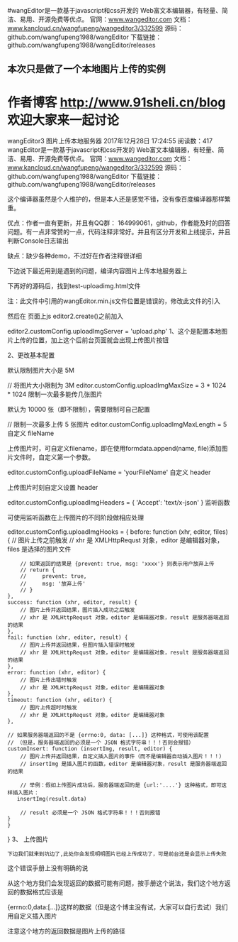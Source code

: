 #wangEditor是一款基于javascript和css开发的 Web富文本编辑器，有轻量、简洁、易用、开源免费等优点。
官网：www.wangeditor.com
文档：www.kancloud.cn/wangfupeng/wangeditor3/332599
源码：github.com/wangfupeng1988/wangEditor
下载链接：github.com/wangfupeng1988/wangEditor/releases

## 本次只是做了一个本地图片上传的实例
# 作者博客 http://www.91sheli.cn/blog 欢迎大家来一起讨论


wangEditor3 图片上传本地服务器
2017年12月28日 17:24:55
阅读数：417
wangEditor是一款基于javascript和css开发的 Web富文本编辑器，有轻量、简洁、易用、开源免费等优点。
官网：www.wangeditor.com
文档：www.kancloud.cn/wangfupeng/wangeditor3/332599
源码：github.com/wangfupeng1988/wangEditor
下载链接：github.com/wangfupeng1988/wangEditor/releases

 这个编译器虽然是个人维护的，但是本人还是感觉不错，没有像百度编译器那样繁重。

优点：作者一直有更新，并且有QQ群： 164999061，github，作者能及时的回答问题。有一点非常赞的一点，代码注释非常好。并且有区分开发和上线提示，并且判断Console日志输出

缺点：缺少各种demo，不过好在作者注释很详细

下边说下最近用到是遇到的问题，编译内容图片上传本地服务器上

下再好的源码后，找到test-uploadimg.html文件



注：此文件中引用的wangEditor.min.js文件位置是错误的，修改此文件的引入

然后在 页面上js  editor2.create()之前加入

editor2.customConfig.uploadImgServer = 'upload.php'
1、这个是配置本地图片上传的位置，加上这个后前台页面就会出现上传图片按钮



2、更改基本配置

默认限制图片大小是 5M

// 将图片大小限制为 3M
editor.customConfig.uploadImgMaxSize = 3 * 1024 * 1024
限制一次最多能传几张图片

默认为 10000 张（即不限制），需要限制可自己配置

// 限制一次最多上传 5 张图片
editor.customConfig.uploadImgMaxLength = 5
 自定义 fileName

上传图片时，可自定义filename，即在使用formdata.append(name, file)添加图片文件时，自定义第一个参数。

editor.customConfig.uploadFileName = 'yourFileName'
自定义 header

上传图片时刻自定义设置 header

editor.customConfig.uploadImgHeaders = {
    'Accept': 'text/x-json'
}
监听函数

可使用监听函数在上传图片的不同阶段做相应处理

editor.customConfig.uploadImgHooks = {
    before: function (xhr, editor, files) {
        // 图片上传之前触发
        // xhr 是 XMLHttpRequst 对象，editor 是编辑器对象，files 是选择的图片文件
        
        // 如果返回的结果是 {prevent: true, msg: 'xxxx'} 则表示用户放弃上传
        // return {
        //     prevent: true,
        //     msg: '放弃上传'
        // }
    },
    success: function (xhr, editor, result) {
        // 图片上传并返回结果，图片插入成功之后触发
        // xhr 是 XMLHttpRequst 对象，editor 是编辑器对象，result 是服务器端返回的结果
    },
    fail: function (xhr, editor, result) {
        // 图片上传并返回结果，但图片插入错误时触发
        // xhr 是 XMLHttpRequst 对象，editor 是编辑器对象，result 是服务器端返回的结果
    },
    error: function (xhr, editor) {
        // 图片上传出错时触发
        // xhr 是 XMLHttpRequst 对象，editor 是编辑器对象
    },
    timeout: function (xhr, editor) {
        // 图片上传超时时触发
        // xhr 是 XMLHttpRequst 对象，editor 是编辑器对象
    },

    // 如果服务器端返回的不是 {errno:0, data: [...]} 这种格式，可使用该配置
    // （但是，服务器端返回的必须是一个 JSON 格式字符串！！！否则会报错）
    customInsert: function (insertImg, result, editor) {
        // 图片上传并返回结果，自定义插入图片的事件（而不是编辑器自动插入图片！！！）
        // insertImg 是插入图片的函数，editor 是编辑器对象，result 是服务器端返回的结果

        // 举例：假如上传图片成功后，服务器端返回的是 {url:'....'} 这种格式，即可这样插入图片：
       insertImg(result.data)

        // result 必须是一个 JSON 格式字符串！！！否则报错
    }
    }
}
3、 上传图片

    下边我们就来到坑边了,此处你会发现明明图片已经上传成功了，可是前台还是会显示上传失败



这个错误手册上没有明确的说



从这个地方我们会发现返回的数据可能有问题，按手册这个说法，我们这个地方返回的数据格式应该是

{errno:0,data:[...]}这样的数据（但是这个博主没有试，大家可以自行去试）我们用自定义插入图片

注意这个地方的返回数据是图片上传的路径
